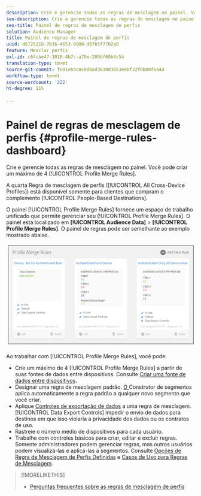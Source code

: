 ```yaml
---
description: Crie e gerencie todas as regras de mesclagem no painel. Você pode criar no máximo 4 Regras de mesclagem de perfil.
seo-description: Crie e gerencie todas as regras de mesclagem no painel. Você pode criar no máximo 4 Regras de mesclagem de perfil.
seo-title: Painel de regras de mesclagem de perfis
solution: Audience Manager
title: Painel de regras de mesclagem de perfis
uuid: d6725218-7b36-4653-9900-d67b5f7702a0
feature: Mesclar perfis
exl-id: c6fcbe47-3010-4b7c-a70e-205bf69b4c54
translation-type: tm+mt
source-git-commit: fe01ebac8c0d0ad3630d3853e0bf32f0b00f6a44
workflow-type: tm+mt
source-wordcount: '222'
ht-degree: 11%

---
```


# Painel de regras de mesclagem de perfis {#profile-merge-rules-dashboard}

Crie e gerencie todas as regras de mesclagem no painel. Você pode criar um máximo de 4 [!UICONTROL Profile Merge Rules].

A quarta Regra de mesclagem de perfis ([!UICONTROL All Cross-Device Profiles]) está disponível somente para clientes que compram o complemento [!UICONTROL People-Based Destinations].

O painel [!UICONTROL Profile Merge Rules] fornece um espaço de trabalho unificado que permite gerenciar seu [!UICONTROL Profile Merge Rules]. O painel está localizado em **[!UICONTROL Audience Data]** > **[!UICONTROL Profile Merge Rules]**. O painel de regras pode ser semelhante ao exemplo mostrado abaixo.

![](assets/profile-dashboard.png)

Ao trabalhar com [!UICONTROL Profile Merge Rules], você pode:

* Crie um máximo de 4 [!UICONTROL Profile Merge Rules] a partir de suas fontes de dados entre dispositivos. Consulte [Criar uma fonte de dados entre dispositivos](merge-rules-start.md#create-data-source).
* Designar uma regra de mesclagem padrão. [O ](../segments/segment-builder.md) Construtor de segmentos aplica automaticamente a regra padrão a qualquer novo segmento que você criar.
* Aplique [Controles de exportação de dados](../data-export-controls.md) a uma regra de mesclagem. [!UICONTROL Data Export Controls] impedir o envio de dados para destinos em que isso violaria a privacidade dos dados ou os contratos de uso.
* Rastreie o número médio de dispositivos para cada usuário.
* Trabalhe com controles básicos para criar, editar e excluir regras. Somente administradores podem gerenciar regras, mas outros usuários podem visualizá-las e aplicá-las a segmentos. Consulte [Opções de Regra de Mesclagem de Perfis Definidas](merge-rule-definitions.md) e [Casos de Uso para Regras de Mesclagem](merge-rule-targeting-options.md).

>[!MORELIKETHIS]
>
>* [Perguntas frequentes sobre as regras de mesclagem de perfis](../../faq/faq-profile-merge.md)


